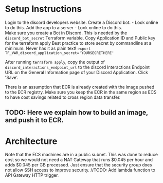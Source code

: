# Setup Instructions
Login to the discord developers website. 
Create a Discord bot. - Look online to do this.
Add the app to a server - Look online to do this.  
Make sure you create a Bot in Discord. This is needed by the ```discord_bot_secret``` Terraform variable.
Copy Application ID and Public key for the terraform apply
Best practice to store secret by commandline at a minimum. Never has it as plain text! ```export TF_VAR_discord_application_secret='YOURSECRETHERE'```

After running ```terraform apply```, copy the output of ```discord_interactions_endpoint_url``` to the discord Interactions Endpoint URL on the General Information page of your Discord Application. Click 'Save'. 

There is an assumption that ECR is already created with the image pushed to the ECR registry. Make sure you keep the ECR in the same region as ECS to have cost savings related to cross region data transfer.
## TODO: Here we explain how to build an image, and push it to ECR.

# Architecture
Note that the ECS machines are in a public subnet. This was done to reduce cost so we would not need a NAT Gateway that runs $0.045 per hour and adds $0.045 per GB processed. Just ensure that the security group does not allow SSH access to improve security.
//TODO: Add lambda function to API Gateway HTTP trigger.
